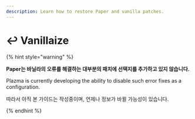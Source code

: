 ```yaml
---
description: Learn how to restore Paper and vanilla patches.
---
```


# ↩️ Vanillaize

{% hint style="warning" %}

**Paper는 바닐라의 오류를 해결하는 대부분의 패치에 선택지를 추가하고 있지 않습니다.**

Plazma is currently developing the ability to disable such error fixes as a configuration.

따라서 아직 본 가이드는 작성중이며, 언제나 정보가 바뀔 가능성이 있습니다.

{% endhint %}
